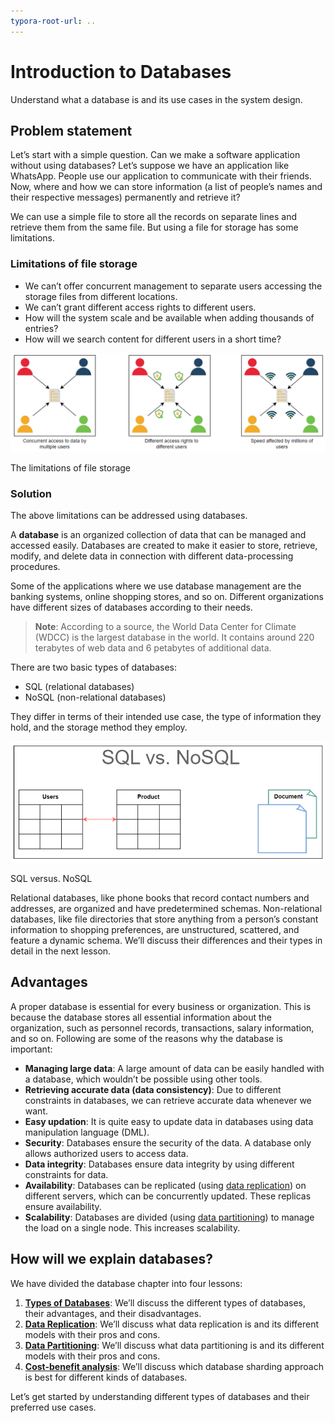 ```yaml
---
typora-root-url: ..
---
```


# Introduction to Databases

Understand what a database is and its use cases in the system design.

## Problem statement

Let’s start with a simple question. Can we make a software application without using databases? Let’s suppose we have an application like WhatsApp. People use our application to communicate with their friends. Now, where and how we can store information (a list of people’s names and their respective messages) permanently and retrieve it?

We can use a simple file to store all the records on separate lines and retrieve them from the same file. But using a file for storage has some limitations.

### Limitations of file storage

- We can’t offer concurrent management to separate users accessing the storage files from different locations.
- We can’t grant different access rights to different users.
- How will the system scale and be available when adding thousands of entries?
- How will we search content for different users in a short time?

![QQ截图20230406212950](/img/09-Databases/QQ截图20230406212950.png)

The limitations of file storage

### Solution

The above limitations can be addressed using databases.

A **database** is an organized collection of data that can be managed and accessed easily. Databases are created to make it easier to store, retrieve, modify, and delete data in connection with different data-processing procedures.

Some of the applications where we use database management are the banking systems, online shopping stores, and so on. Different organizations have different sizes of databases according to their needs.

> **Note**: According to a source, the World Data Center for Climate (WDCC) is the largest database in the world. It contains around 220 terabytes of web data and 6 petabytes of additional data.

There are two basic types of databases:

- SQL (relational databases)
- NoSQL (non-relational databases)

They differ in terms of their intended use case, the type of information they hold, and the storage method they employ.

![QQ截图20230406213009](/img/09-Databases/QQ截图20230406213009.png)

SQL versus. NoSQL

Relational databases, like phone books that record contact numbers and addresses, are organized and have predetermined schemas. Non-relational databases, like file directories that store anything from a person’s constant information to shopping preferences, are unstructured, scattered, and feature a dynamic schema. We’ll discuss their differences and their types in detail in the next lesson.

## Advantages

A proper database is essential for every business or organization. This is because the database stores all essential information about the organization, such as personnel records, transactions, salary information, and so on. Following are some of the reasons why the database is important:

- **Managing large data**: A large amount of data can be easily handled with a database, which wouldn’t be possible using other tools.
- **Retrieving accurate data (data consistency)**: Due to different constraints in databases, we can retrieve accurate data whenever we want.
- **Easy updation**: It is quite easy to update data in databases using data manipulation language (DML).
- **Security**: Databases ensure the security of the data. A database only allows authorized users to access data.
- **Data integrity**: Databases ensure data integrity by using different constraints for data.
- **Availability**: Databases can be replicated (using [data replication](https://www.educative.io/collection/page/10370001/4941429335392256/5241733675220992)) on different servers, which can be concurrently updated. These replicas ensure availability.
- **Scalability**: Databases are divided (using [data partitioning](https://www.educative.io/collection/page/10370001/4941429335392256/6254160546103296)) to manage the load on a single node. This increases scalability.

## How will we explain databases?

We have divided the database chapter into four lessons:

1. **[Types of Databases](https://www.educative.io/collection/page/10370001/4941429335392256/6521598450597888)**: We’ll discuss the different types of databases, their advantages, and their disadvantages.
2. **[Data Replication](https://www.educative.io/collection/page/10370001/4941429335392256/5241733675220992)**: We’ll discuss what data replication is and its different models with their pros and cons.
3. **[Data Partitioning](https://www.educative.io/collection/page/10370001/4941429335392256/6254160546103296)**: We’ll discuss what data partitioning is and its different models with their pros and cons.
4. **[Cost-benefit analysis](https://www.educative.io/collection/page/10370001/4941429335392256/5531655174881280)**: We’ll discuss which database sharding approach is best for different kinds of databases.

Let’s get started by understanding different types of databases and their preferred use cases.